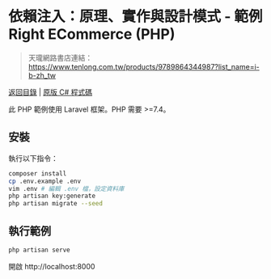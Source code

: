 # 依賴注入：原理、實作與設計模式 - 範例 Right ECommerce (PHP)

> 天瓏網路書店連結：https://www.tenlong.com.tw/products/9789864344987?list_name=i-b-zh_tw

[返回目錄](https://github.com/ycs77/di-book-example-php) | [原版 C# 程式碼](https://github.com/DependencyInjection-2nd-edition/codesamples)

此 PHP 範例使用 Laravel 框架。PHP 需要 >=7.4。

## 安裝

執行以下指令：

```bash
composer install
cp .env.example .env
vim .env # 編輯 .env 檔，設定資料庫
php artisan key:generate
php artisan migrate --seed
```

## 執行範例

```bash
php artisan serve
```

開啟 http://localhost:8000
